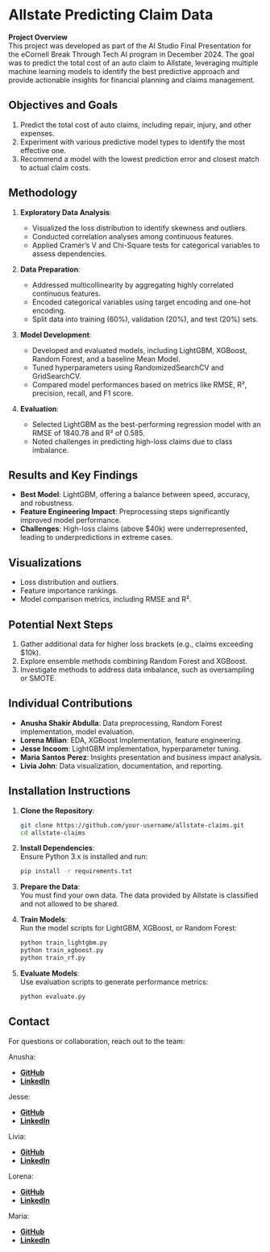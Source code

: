 # Allstate Predicting Claim Data

**Project Overview**  
This project was developed as part of the AI Studio Final Presentation for the eCornell Break Through Tech AI program in December 2024. The goal was to predict the total cost of an auto claim to Allstate, leveraging multiple machine learning models to identify the best predictive approach and provide actionable insights for financial planning and claims management.

## Objectives and Goals
1. Predict the total cost of auto claims, including repair, injury, and other expenses.
2. Experiment with various predictive model types to identify the most effective one.
3. Recommend a model with the lowest prediction error and closest match to actual claim costs.

## Methodology
1. **Exploratory Data Analysis**:  
   - Visualized the loss distribution to identify skewness and outliers.  
   - Conducted correlation analyses among continuous features.  
   - Applied Cramér’s V and Chi-Square tests for categorical variables to assess dependencies.  

2. **Data Preparation**:  
   - Addressed multicollinearity by aggregating highly correlated continuous features.  
   - Encoded categorical variables using target encoding and one-hot encoding.  
   - Split data into training (60%), validation (20%), and test (20%) sets.  

3. **Model Development**:  
   - Developed and evaluated models, including LightGBM, XGBoost, Random Forest, and a baseline Mean Model.  
   - Tuned hyperparameters using RandomizedSearchCV and GridSearchCV.  
   - Compared model performances based on metrics like RMSE, R², precision, recall, and F1 score.

4. **Evaluation**:  
   - Selected LightGBM as the best-performing regression model with an RMSE of 1840.78 and R² of 0.585.  
   - Noted challenges in predicting high-loss claims due to class imbalance.

## Results and Key Findings
- **Best Model**: LightGBM, offering a balance between speed, accuracy, and robustness.  
- **Feature Engineering Impact**: Preprocessing steps significantly improved model performance.  
- **Challenges**: High-loss claims (above $40k) were underrepresented, leading to underpredictions in extreme cases.  

## Visualizations
- Loss distribution and outliers.  
- Feature importance rankings.  
- Model comparison metrics, including RMSE and R².  

## Potential Next Steps
1. Gather additional data for higher loss brackets (e.g., claims exceeding $10k).  
2. Explore ensemble methods combining Random Forest and XGBoost.  
3. Investigate methods to address data imbalance, such as oversampling or SMOTE.  

## Individual Contributions
- **Anusha Shakir Abdulla**: Data preprocessing, Random Forest implementation, model evaluation.  
- **Lorena Milian**: EDA, XGBoost Implementation, feature engineering.  
- **Jesse Incoom**: LightGBM implementation, hyperparameter tuning.  
- **Maria Santos Perez**: Insights presentation and business impact analysis.  
- **Livia John**: Data visualization, documentation, and reporting.

## Installation Instructions
1. **Clone the Repository**:  
   ```bash
   git clone https://github.com/your-username/allstate-claims.git
   cd allstate-claims
   ```
2. **Install Dependencies**:  
   Ensure Python 3.x is installed and run:  
   ```bash
   pip install -r requirements.txt
   ```
3. **Prepare the Data**:  
   You must find your own data. The data provided by Allstate is classified and not allowed to be shared.

4. **Train Models**:  
   Run the model scripts for LightGBM, XGBoost, or Random Forest:  
   ```bash
   python train_lightgbm.py  
   python train_xgboost.py  
   python train_rf.py  
   ```

5. **Evaluate Models**:  
   Use evaluation scripts to generate performance metrics:  
   ```bash
   python evaluate.py  
   ```

## Contact
For questions or collaboration, reach out to the team:  

Anusha:
 - [**GitHub**](https://github.com/AnushaAbdulla)
 - [**LinkedIn**](https://www.linkedin.com/in/AnushaAbdulla)

Jesse:
 - [**GitHub**](https://github.com/Jesse-TD)
 - [**LinkedIn**](https://www.linkedin.com/in/jesseincoom/)

Livia:
 - [**GitHub**](https://github.com/liviajohn)
 - [**LinkedIn**](https://www.linkedin.com/in/livia-mary-john/)

Lorena:
 - [**GitHub**](https://github.com/lorenamilian)
 - [**LinkedIn**](https://www.linkedin.com/in/lorenamilian/)

Maria:
 - [**GitHub**](https://github.com/dsanmar)
 - [**LinkedIn**](https://www.linkedin.com/in/msantos0/)

